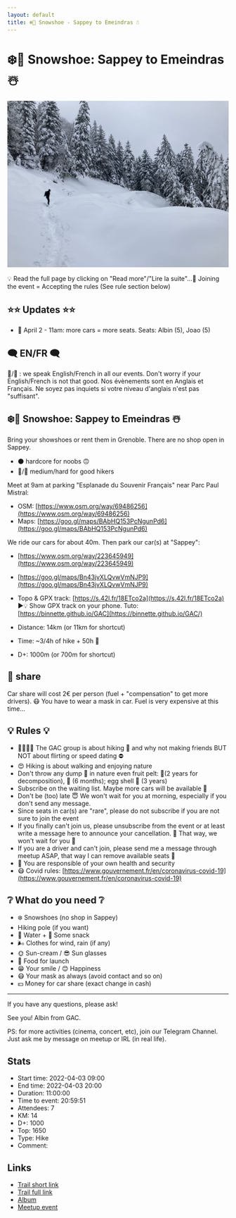 ```yaml
---
layout: default
title: ❄️🔴 Snowshoe - Sappey to Emeindras ☃️
---
```


# ❄️🔴 Snowshoe: Sappey to Emeindras ☃️

![2022-04-03](../img/orig/2022-04-03.jpg)

💡 Read the full page by clicking on "Read more"/"Lire la suite"...💜
Joining the event = Accepting the rules (See rule section below)

##  ⭐⭐ Updates ⭐⭐ 

* 📅 April 2 - 11am: more cars = more seats. Seats: Albin (5), Joao (5)

##  🗨️ EN/FR 🗨️ 
🦅/🐓 : we speak English/French in all our events. Don't worry if your English/French is not that good. Nos évènements sont en Anglais et Français. Ne soyez pas inquiets si votre niveau d'anglais n'est pas "suffisant".

##  ❄️🔴 Snowshoe: Sappey to Emeindras ☃️ 
Bring your showshoes or rent them in Grenoble. There are no shop open in Sappey.

* ⚫️ hardcore for noobs 🙃
* 🔵/🔴 medium/hard for good hikers

Meet at 9am at parking "Esplanade du Souvenir Français" near Parc Paul Mistral:

* OSM: [https://www.osm.org/way/69486256](https://www.osm.org/way/69486256)
* Maps: [https://goo.gl/maps/BAbHQ153PcNgunPd6](https://goo.gl/maps/BAbHQ153PcNgunPd6)

We ride our cars for about 40m. Then park our car(s) at "Sappey":

* [https://www.osm.org/way/223645949](https://www.osm.org/way/223645949)
* [https://goo.gl/maps/Bn43jvXLQvwVmNJP9](https://goo.gl/maps/Bn43jvXLQvwVmNJP9)

* Topo & GPX track: [https://s.42l.fr/18ETco2a](https://s.42l.fr/18ETco2a)
▶💡 Show GPX track on your phone. Tuto: [https://binnette.github.io/GAC](https://binnette.github.io/GAC/)
* Distance: 14km (or 11km for shortcut)
* Time: \~3/4h of hike + 50h 🚗
* D+: 1000m (or 700m for shortcut)

##  🚗 share 
Car share will cost 2€ per person (fuel + "compensation" to get more drivers). 😷 You have to wear a mask in car. Fuel is very expensive at this time...

##  💡 Rules 💡 

* 🚶‍♀️🚶‍♂️ The GAC group is about hiking 🥾 and why not making friends BUT NOT about flirting or speed dating ⛔
* 😍 Hiking is about walking and enjoying nature
* Don't throw any dump 🚮 in nature even fruit pelt: 🍌(2 years for decomposition), 🍊 (6 months); egg shell 🥚 (3 years)
* Subscribe on the waiting list. Maybe more cars will be available 🚗
* Don't be (too) late 😇 We won't wait for you at morning, especially if you don't send any message.
* Since seats in car(s) are "rare", please do not subscribe if you are not sure to join the event
* If you finally can't join us, please unsubscribe from the event or at least write a message here to announce your cancellation. 💜 That way, we won't wait for you 💜
* If you are a driver and can't join, please send me a message through meetup ASAP, that way I can remove available seats 🚗
* 💟 You are responsible of your own health and security
* 😷 Covid rules: [https://www.gouvernement.fr/en/coronavirus-covid-19](https://www.gouvernement.fr/en/coronavirus-covid-19)

##  ❔ What do you need ❔ 

* ❄️ Snowshoes (no shop in Sappey)
* Hiking pole (if you want)
* 🧃 Water + 🍫 Some snack
* 🌬 Clothes for wind, rain (if any)
* 🌞 Sun-cream / 😎 Sun glasses
* 🥙 Food for launch
* 😁 Your smile / 😊 Happiness
* 😷 Your mask as always (avoid contact and so on)
* 💵 Money for car share (exact change in cash)

***

If you have any questions, please ask!

See you! Albin from GAC.

PS: for more activities (cinema, concert, etc), join our Telegram Channel. Just ask me by message on meetup or IRL (in real life).

## Stats

- Start time: 2022-04-03 09:00
- End time: 2022-04-03 20:00
- Duration: 11:00:00
- Time to event: 20:59:51
- Attendees: 7
- KM: 14
- D+: 1000
- Top: 1650
- Type: Hike
- Comment: 

## Links

- [Trail short link](https://s.42l.fr/18ETco2a)
- [Trail full link]()
- [Album](https://binnette.github.io/GacImg2022/2022-04-03-❄️🔴-Snowshoe-Sappey-to-Emeindras-☃️.html)
- [Meetup event](https://www.meetup.com/grenoble-adventure-club-english-french/events/285016573/)
